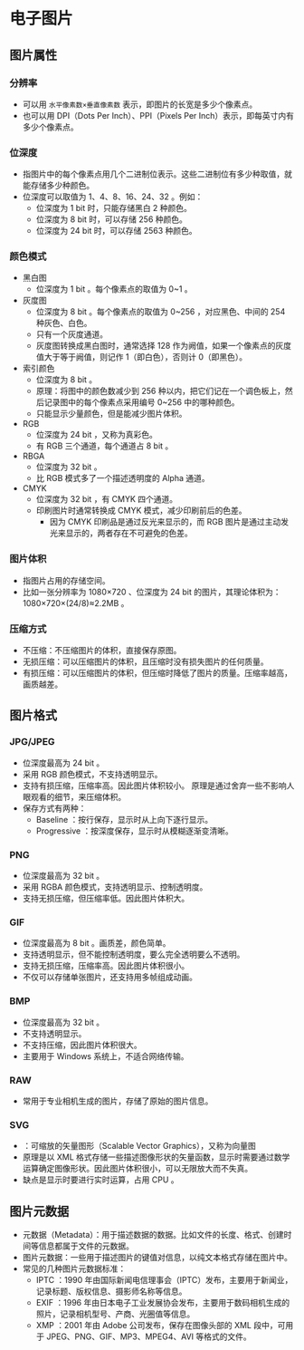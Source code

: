 # 电子图片

## 图片属性

### 分辨率

- 可以用 ` 水平像素数×垂直像素数 ` 表示，即图片的长宽是多少个像素点。
- 也可以用 DPI（Dots Per Inch）、PPI（Pixels Per Inch）表示，即每英寸内有多少个像素点。

### 位深度

- 指图片中的每个像素点用几个二进制位表示。这些二进制位有多少种取值，就能存储多少种颜色。
- 位深度可以取值为 1、4、8、16、24、32 。例如：
  - 位深度为 1 bit 时，只能存储黑白 2 种颜色。
  - 位深度为 8 bit 时，可以存储 256 种颜色。
  - 位深度为 24 bit 时，可以存储 2563 种颜色。

### 颜色模式

- 黑白图
  - 位深度为 1 bit 。每个像素点的取值为 0~1 。
- 灰度图
  - 位深度为 8 bit 。每个像素点的取值为 0~256 ，对应黑色、中间的 254 种灰色、白色。
  - 只有一个灰度通道。
  - 灰度图转换成黑白图时，通常选择 128 作为阙值，如果一个像素点的灰度值大于等于阙值，则记作 1（即白色），否则计 0（即黑色）。
- 索引颜色
  - 位深度为 8 bit 。
  - 原理：将图中的颜色数减少到 256 种以内，把它们记在一个调色板上，然后记录图中的每个像素点采用编号 0~256 中的哪种颜色。
  - 只能显示少量颜色，但是能减少图片体积。
- RGB
  - 位深度为 24 bit ，又称为真彩色。
  - 有 RGB 三个通道，每个通道占 8 bit 。
- RBGA
  - 位深度为 32 bit 。
  - 比 RGB 模式多了一个描述透明度的 Alpha 通道。
- CMYK
  - 位深度为 32 bit ，有 CMYK 四个通道。
  - 印刷图片时通常转换成 CMYK 模式，减少印刷前后的色差。
    - 因为 CMYK 印刷品是通过反光来显示的，而 RGB 图片是通过主动发光来显示的，两者存在不可避免的色差。

### 图片体积

- 指图片占用的存储空间。
- 比如一张分辨率为 1080×720 、位深度为 24 bit 的图片，其理论体积为：1080×720×(24/8)≈2.2MB 。

### 压缩方式

- 不压缩：不压缩图片的体积，直接保存原图。
- 无损压缩：可以压缩图片的体积，且压缩时没有损失图片的任何质量。
- 有损压缩：可以压缩图片的体积，但压缩时降低了图片的质量。压缩率越高，画质越差。

## 图片格式

### JPG/JPEG

- 位深度最高为 24 bit 。
- 采用 RGB 颜色模式，不支持透明显示。
- 支持有损压缩，压缩率高。因此图片体积较小。
  原理是通过舍弃一些不影响人眼观看的细节，来压缩体积。
- 保存方式有两种：
  - Baseline    ：按行保存，显示时从上向下逐行显示。
  - Progressive ：按深度保存，显示时从模糊逐渐变清晰。

### PNG

- 位深度最高为 32 bit 。
- 采用 RGBA 颜色模式，支持透明显示、控制透明度。
- 支持无损压缩，但压缩率低。因此图片体积大。

### GIF

- 位深度最高为 8 bit 。画质差，颜色简单。
- 支持透明显示，但不能控制透明度，要么完全透明要么不透明。
- 支持无损压缩，压缩率高。因此图片体积很小。
- 不仅可以存储单张图片，还支持用多帧组成动画。

### BMP

- 位深度最高为 32 bit 。
- 不支持透明显示。
- 不支持压缩，因此图片体积很大。
- 主要用于 Windows 系统上，不适合网络传输。

### RAW 

- 常用于专业相机生成的图片，存储了原始的图片信息。

### SVG

- ：可缩放的矢量图形（Scalable Vector Graphics），又称为向量图
- 原理是以 XML 格式存储一些描述图像形状的矢量函数，显示时需要通过数学运算确定图像形状。因此图片体积很小，可以无限放大而不失真。
- 缺点是显示时要进行实时运算，占用 CPU 。

## 图片元数据

- 元数据（Metadata）：用于描述数据的数据。比如文件的长度、格式、创建时间等信息都属于文件的元数据。
- 图片元数据：一些用于描述图片的键值对信息，以纯文本格式存储在图片中。
- 常见的几种图片元数据标准：
  - IPTC ：1990 年由国际新闻电信理事会（IPTC）发布，主要用于新闻业，记录标题、版权信息、摄影师名称等信息。
  - EXIF ：1996 年由日本电子工业发展协会发布，主要用于数码相机生成的照片，记录相机型号、产商、光圈值等信息。
  - XMP ：2001 年由 Adobe 公司发布，保存在图像头部的 XML 段中，可用于 JPEG、PNG、GIF、MP3、MPEG4、AVI 等格式的文件。
